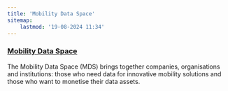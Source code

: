 ```yaml
---
title: 'Mobility Data Space'
sitemap:
    lastmod: '19-08-2024 11:34'
---
```


### [Mobility Data Space](https://mobility-dataspace.eu/)

The Mobility Data Space (MDS) brings together companies, organisations and institutions: those who need data for innovative mobility solutions and those who want to monetise their data assets.